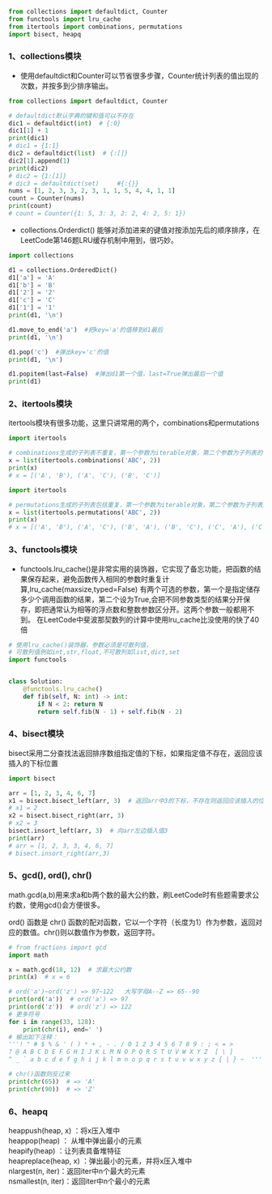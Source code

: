 ```python
from collections import defaultdict, Counter
from functools import lru_cache
from itertools import combinations, permutations
import bisect, heapq
```

### 1、collections模块

* 使用defaultdict和Counter可以节省很多步骤，Counter统计列表的值出现的次数，并按多到少排序输出。

```python
from collections import defaultdict, Counter

# defaultdict默认字典的键和值可以不存在
dic1 = defaultdict(int)  # {:0}
dic1[1] + 1
print(dic1)
# dic1 = {1:1}
dic2 = defaultdict(list)  # {:[]}
dic2[1].append(1)
print(dic2)
# dic2 = {1:[1]}
# dic3 = defaultdict(set)     #{:{}}
nums = [1, 2, 3, 3, 2, 3, 1, 1, 5, 4, 4, 1, 1]
count = Counter(nums)
print(count)
# count = Counter({1: 5, 3: 3, 2: 2, 4: 2, 5: 1})
```

* collections.Orderdict() 能够对添加进来的键值对按添加先后的顺序排序，在LeetCode第146题LRU缓存机制中用到，很巧妙。

```python
import collections

d1 = collections.OrderedDict()
d1['a'] = 'A'
d1['b'] = 'B'
d1['2'] = '2'
d1['c'] = 'C'
d1['1'] = '1'
print(d1, '\n')

d1.move_to_end('a')  #把key='a'的值移到d1最后
print(d1, '\n')

d1.pop('c')  #弹出key='c'的值
print(d1, '\n')

d1.popitem(last=False)  #弹出d1第一个值，last=True弹出最后一个值
print(d1)
```

### 2、itertools模块

itertools模块有很多功能，这里只讲常用的两个，combinations和permutations

```python
import itertools

# combinations生成的子列表不重复，第一个参数为iterable对象，第二个参数为子列表的长度
x = list(itertools.combinations('ABC', 2))
print(x)
# x = [('A', 'B'), ('A', 'C'), ('B', 'C')]

import itertools

# permutations生成的子列表包括重复，第一个参数为iterable对象，第二个参数为子列表的长度
x = list(itertools.permutations('ABC', 2))
print(x)
# x = [('A', 'B'), ('A', 'C'), ('B', 'A'), ('B', 'C'), ('C', 'A'), ('C', 'B')]
```

### 3、functools模块

* functools.lru_cache()是非常实用的装饰器，它实现了备忘功能，把函数的结果保存起来，避免函数传入相同的参数时重复计算,lru_cache(maxsize,typed=False)
  有两个可选的参数，第一个是指定储存多少个调用函数的结果，第二个设为True,会把不同参数类型的结果分开保存，即把通常认为相等的浮点数和整数参数区分开。这两个参数一般都用不到。
  在LeetCode中斐波那契数列的计算中使用lru_cache比没使用的快了40倍

```python
# 使用lru_cache()装饰器，参数必须是可散列值，
# 可散列值例如int,str,float,不可散列如list,dict,set
import functools


class Solution:
    @functools.lru_cache()
    def fib(self, N: int) -> int:
        if N < 2: return N
        return self.fib(N - 1) + self.fib(N - 2)
```

### 4、bisect模块

bisect采用二分查找法返回排序数组指定值的下标，如果指定值不存在，返回应该插入的下标位置

```python
import bisect

arr = [1, 2, 3, 4, 6, 7]
x1 = bisect.bisect_left(arr, 3)  # 返回arr中3的下标，不存在则返回应该插入的位置下标
# x1 = 2
x2 = bisect.bisect_right(arr, 3)
# x2 = 3
bisect.insort_left(arr, 3)  # 向arr左边插入值3
print(arr)
# arr = [1, 2, 3, 3, 4, 6, 7]
# bisect.insort_right(arr,3)
```

### 5、gcd(), ord(), chr()

math.gcd(a,b)用来求a和b两个数的最大公约数，刷LeetCode时有些题需要求公约数，使用gcd()会方便很多。

ord() 函数是 chr() 函数的配对函数，它以一个字符（长度为1）作为参数，返回对应的数值。chr()则以数值作为参数，返回字符。

```python
# from fractions import gcd    
import math

x = math.gcd(18, 12)  # 求最大公约数
print(x)  # x = 6

# ord('a')~ord('z') => 97~122	大写字母A--Z => 65--90
print(ord('a'))  # ord('a') => 97
print(ord('z'))  # ord('z') => 122
# 更多符号
for i in range(33, 128):
    print(chr(i), end=' ')
# 输出如下注释：
'''! " # $ % & ' ( ) * + , - . / 0 1 2 3 4 5 6 7 8 9 : ; < = > 
? @ A B C D E F G H I J K L M N O P Q R S T U V W X Y Z  [ \ ] 
^ _ ` a b c d e f g h i j k l m n o p q r s t u v w x y z { | } ~  '''

# chr()函数则反过来
print(chr(65))  # => 'A'
print(chr(90))  # => 'Z'
```

### 6、heapq

heappush(heap, x) ：将x压入堆中  
heappop(heap) ： 从堆中弹出最小的元素  
heapify(heap) ：让列表具备堆特征  
heapreplace(heap, x) ：弹出最小的元素，并将x压入堆中  
nlargest(n, iter)：返回iter中n个最大的元素  
nsmallest(n, iter)：返回iter中n个最小的元素  